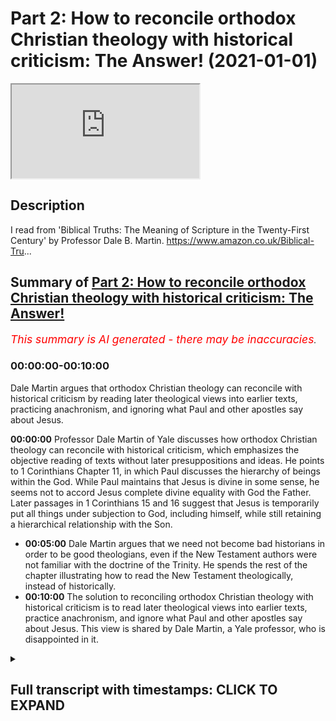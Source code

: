 # Part 2: How to reconcile orthodox Christian theology with historical criticism: The Answer! (2021-01-01)

<iframe loading='lazy' allow='autoplay' src='https://www.youtube.com/embed/xje4w27JSEg'></iframe>

## Description

I read from 'Biblical Truths: The Meaning of Scripture in the Twenty-First Century' by Professor Dale B. Martin. https://www.amazon.co.uk/Biblical-Tru...

## Summary of [Part 2: How to reconcile orthodox Christian theology with historical criticism: The Answer!](https://www.youtube.com/watch?v=xje4w27JSEg)


*<span style="color:red; font-size:125%">This summary is AI generated - there may be inaccuracies</span>. [](/)*

### <a onclick="modifyYTiframeseektime('0')">00:00:00-00:10:00</a>

Dale Martin argues that orthodox Christian theology can reconcile with historical criticism by reading later theological views into earlier texts, practicing anachronism, and ignoring what Paul and other apostles say about Jesus.

**<a onclick="modifyYTiframeseektime('0')">00:00:00</a>**  Professor Dale Martin of Yale discusses how orthodox Christian theology can reconcile with historical criticism, which emphasizes the objective reading of texts without later presuppositions and ideas. He points to 1 Corinthians Chapter 11, in which Paul discusses the hierarchy of beings within the God. While Paul maintains that Jesus is divine in some sense, he seems not to accord Jesus complete divine equality with God the Father. Later passages in 1 Corinthians 15 and 16 suggest that Jesus is temporarily put all things under subjection to God, including himself, while still retaining a hierarchical relationship with the Son.
* **<a onclick="modifyYTiframeseektime('300')">00:05:00</a>** Dale Martin argues that we need not become bad historians in order to be good theologians, even if the New Testament authors were not familiar with the doctrine of the Trinity. He spends the rest of the chapter illustrating how to read the New Testament theologically, instead of historically.
* **<a onclick="modifyYTiframeseektime('600')">00:10:00</a>** The solution to reconciling orthodox Christian theology with historical criticism is to read later theological views into earlier texts, practice anachronism, and ignore what Paul and other apostles say about Jesus. This view is shared by Dale Martin, a Yale professor, who is disappointed in it.

<details><summary><h2>Full transcript with timestamps: CLICK TO EXPAND</h2></summary>

<a onclick="modifyYTiframeseektime('1')">0:00:01</a> hello this is part two uh  
<a onclick="modifyYTiframeseektime('3')">0:00:03</a> of uh my discussion of how is it  
<a onclick="modifyYTiframeseektime('6')">0:00:06</a> possible to reconcile  
<a onclick="modifyYTiframeseektime('8')">0:00:08</a> orthodox christian theology when it  
<a onclick="modifyYTiframeseektime('9')">0:00:09</a> comes to the trinity  
<a onclick="modifyYTiframeseektime('11')">0:00:11</a> the incarnation the deity of christ with  
<a onclick="modifyYTiframeseektime('14')">0:00:14</a> historical criticism and its emphasis  
<a onclick="modifyYTiframeseektime('16')">0:00:16</a> on the historical objective reading of  
<a onclick="modifyYTiframeseektime('19')">0:00:19</a> texts without  
<a onclick="modifyYTiframeseektime('20')">0:00:20</a> later presuppositions and ideas  
<a onclick="modifyYTiframeseektime('22')">0:00:22</a> intruding anachronistically  
<a onclick="modifyYTiframeseektime('24')">0:00:24</a> into our reading of text try to  
<a onclick="modifyYTiframeseektime('26')">0:00:26</a> understand it as an original  
<a onclick="modifyYTiframeseektime('28')">0:00:28</a> historical context so um i'm  
<a onclick="modifyYTiframeseektime('31')">0:00:31</a> reading from this book by dale martin  
<a onclick="modifyYTiframeseektime('35')">0:00:35</a> which  
<a onclick="modifyYTiframeseektime('36')">0:00:36</a> is written in part to offer the solution  
<a onclick="modifyYTiframeseektime('39')">0:00:39</a> to this and i want to share with you the  
<a onclick="modifyYTiframeseektime('41')">0:00:41</a> solution and discuss the merits  
<a onclick="modifyYTiframeseektime('43')">0:00:43</a> or otherwise of his proposed solution to  
<a onclick="modifyYTiframeseektime('45')">0:00:45</a> this contradiction because  
<a onclick="modifyYTiframeseektime('47')">0:00:47</a> new testament scholars overwhelmingly  
<a onclick="modifyYTiframeseektime('48')">0:00:48</a> are christians they believe in  
<a onclick="modifyYTiframeseektime('50')">0:00:50</a> christianity  
<a onclick="modifyYTiframeseektime('51')">0:00:51</a> and yet their own profession the text  
<a onclick="modifyYTiframeseektime('53')">0:00:53</a> they study suggests a very different  
<a onclick="modifyYTiframeseektime('55')">0:00:55</a> kind of understanding of  
<a onclick="modifyYTiframeseektime('56')">0:00:56</a> jesus god and so on than the one they  
<a onclick="modifyYTiframeseektime('59')">0:00:59</a> believe and how do they reconcile how do  
<a onclick="modifyYTiframeseektime('61')">0:01:01</a> they live with this contradiction if it  
<a onclick="modifyYTiframeseektime('62')">0:01:02</a> is a contradiction  
<a onclick="modifyYTiframeseektime('64')">0:01:04</a> and dale martin the professor from yale  
<a onclick="modifyYTiframeseektime('66')">0:01:06</a> offers um  
<a onclick="modifyYTiframeseektime('67')">0:01:07</a> a uh according to the reviewers on the  
<a onclick="modifyYTiframeseektime('70')">0:01:10</a> back of the book  
<a onclick="modifyYTiframeseektime('70')">0:01:10</a> um a very good plausible solution  
<a onclick="modifyYTiframeseektime('74')">0:01:14</a> so i want to share that solution with  
<a onclick="modifyYTiframeseektime('75')">0:01:15</a> you and you may assess it  
<a onclick="modifyYTiframeseektime('77')">0:01:17</a> uh for your own use uh for yourselves  
<a onclick="modifyYTiframeseektime('81')">0:01:21</a> so um i got to the bit in the passage  
<a onclick="modifyYTiframeseektime('83')">0:01:23</a> where he is discussing  
<a onclick="modifyYTiframeseektime('85')">0:01:25</a> paul's views of god and christ in 1  
<a onclick="modifyYTiframeseektime('88')">0:01:28</a> corinthians  
<a onclick="modifyYTiframeseektime('89')">0:01:29</a> chapter 11 verse 3. i'll just read the  
<a onclick="modifyYTiframeseektime('92')">0:01:32</a> passage or the verse  
<a onclick="modifyYTiframeseektime('93')">0:01:33</a> but i want you to understand says paul  
<a onclick="modifyYTiframeseektime('95')">0:01:35</a> that christ is the head of every man  
<a onclick="modifyYTiframeseektime('98')">0:01:38</a> and the husband is the head of his wife  
<a onclick="modifyYTiframeseektime('101')">0:01:41</a> and  
<a onclick="modifyYTiframeseektime('101')">0:01:41</a> god is the head of christ that's what  
<a onclick="modifyYTiframeseektime('104')">0:01:44</a> paul  
<a onclick="modifyYTiframeseektime('105')">0:01:45</a> says so here we have jesus in heaven  
<a onclick="modifyYTiframeseektime('107')">0:01:47</a> this is after the resurrection after the  
<a onclick="modifyYTiframeseektime('109')">0:01:49</a> ascension  
<a onclick="modifyYTiframeseektime('110')">0:01:50</a> this is uh paul's theology of of god  
<a onclick="modifyYTiframeseektime('114')">0:01:54</a> if you like his understanding of the  
<a onclick="modifyYTiframeseektime('115')">0:01:55</a> hierarchy within the godhead if that's  
<a onclick="modifyYTiframeseektime('117')">0:01:57</a> what it is  
<a onclick="modifyYTiframeseektime('118')">0:01:58</a> so dale martin says although paul  
<a onclick="modifyYTiframeseektime('120')">0:02:00</a> believes jesus is divine in some sense  
<a onclick="modifyYTiframeseektime('124')">0:02:04</a> he seems not to accord jesus complete  
<a onclick="modifyYTiframeseektime('126')">0:02:06</a> divine equality with god the father  
<a onclick="modifyYTiframeseektime('128')">0:02:08</a> he can speak of christ and god as two  
<a onclick="modifyYTiframeseektime('131')">0:02:11</a> different persons  
<a onclick="modifyYTiframeseektime('132')">0:02:12</a> in a hierarchical relationship when paul  
<a onclick="modifyYTiframeseektime('135')">0:02:15</a> in 1 corinthians  
<a onclick="modifyYTiframeseektime('137')">0:02:17</a> 11 3 offers something of an equation  
<a onclick="modifyYTiframeseektime('140')">0:02:20</a> christ is the head of man man is the  
<a onclick="modifyYTiframeseektime('142')">0:02:22</a> head of woman  
<a onclick="modifyYTiframeseektime('143')">0:02:23</a> god is the head of christ we must assume  
<a onclick="modifyYTiframeseektime('146')">0:02:26</a> subordinate relations in each case the  
<a onclick="modifyYTiframeseektime('149')">0:02:29</a> parallelism  
<a onclick="modifyYTiframeseektime('150')">0:02:30</a> doesn't work otherwise christ is no more  
<a onclick="modifyYTiframeseektime('153')">0:02:33</a> equal to god  
<a onclick="modifyYTiframeseektime('155')">0:02:35</a> the man is to christ  
<a onclick="modifyYTiframeseektime('158')">0:02:38</a> so here we here we have uh our first  
<a onclick="modifyYTiframeseektime('161')">0:02:41</a> problem  
<a onclick="modifyYTiframeseektime('162')">0:02:42</a> uh del martin candidly acknowledges that  
<a onclick="modifyYTiframeseektime('165')">0:02:45</a> paul is not giving us  
<a onclick="modifyYTiframeseektime('166')">0:02:46</a> uh the definition of the trinity which i  
<a onclick="modifyYTiframeseektime('168')">0:02:48</a> mentioned in the previous video  
<a onclick="modifyYTiframeseektime('170')">0:02:50</a> where the three distinct persons are  
<a onclick="modifyYTiframeseektime('172')">0:02:52</a> equal in divinity they're not clearly  
<a onclick="modifyYTiframeseektime('174')">0:02:54</a> here they are subordinate the son of  
<a onclick="modifyYTiframeseektime('176')">0:02:56</a> christ rather  
<a onclick="modifyYTiframeseektime('177')">0:02:57</a> is subordinate to god he was another  
<a onclick="modifyYTiframeseektime('179')">0:02:59</a> being  
<a onclick="modifyYTiframeseektime('181')">0:03:01</a> then he says the same seems to be  
<a onclick="modifyYTiframeseektime('183')">0:03:03</a> assumed in another passage in 1  
<a onclick="modifyYTiframeseektime('185')">0:03:05</a> corinthians  
<a onclick="modifyYTiframeseektime('186')">0:03:06</a> 15 24 to 28  
<a onclick="modifyYTiframeseektime('189')">0:03:09</a> which i'll just read to you it says the  
<a onclick="modifyYTiframeseektime('192')">0:03:12</a> same letter of paul  
<a onclick="modifyYTiframeseektime('194')">0:03:14</a> and verses 24  
<a onclick="modifyYTiframeseektime('198')">0:03:18</a> to 28 where paul  
<a onclick="modifyYTiframeseektime('201')">0:03:21</a> says then comes the end when the  
<a onclick="modifyYTiframeseektime('205')">0:03:25</a> when he hands over the kingdom to god  
<a onclick="modifyYTiframeseektime('208')">0:03:28</a> the father  
<a onclick="modifyYTiframeseektime('209')">0:03:29</a> after he has destroyed every ruler and  
<a onclick="modifyYTiframeseektime('211')">0:03:31</a> every authority and power  
<a onclick="modifyYTiframeseektime('213')">0:03:33</a> this is he meaning jesus of course for  
<a onclick="modifyYTiframeseektime('216')">0:03:36</a> he must reign  
<a onclick="modifyYTiframeseektime('217')">0:03:37</a> until he has put all his enemies under  
<a onclick="modifyYTiframeseektime('220')">0:03:40</a> his feet  
<a onclick="modifyYTiframeseektime('221')">0:03:41</a> the last enemy to destroy to be  
<a onclick="modifyYTiframeseektime('223')">0:03:43</a> destroyed is death  
<a onclick="modifyYTiframeseektime('224')">0:03:44</a> for god has put all things in subjection  
<a onclick="modifyYTiframeseektime('228')">0:03:48</a> under his feet but when it says all  
<a onclick="modifyYTiframeseektime('230')">0:03:50</a> things are put  
<a onclick="modifyYTiframeseektime('231')">0:03:51</a> in subjection it is plain that this does  
<a onclick="modifyYTiframeseektime('234')">0:03:54</a> not include the one  
<a onclick="modifyYTiframeseektime('236')">0:03:56</a> who put all things in subjection under  
<a onclick="modifyYTiframeseektime('238')">0:03:58</a> him  
<a onclick="modifyYTiframeseektime('239')">0:03:59</a> when all things are subjected to him  
<a onclick="modifyYTiframeseektime('241')">0:04:01</a> then the son himself will also be  
<a onclick="modifyYTiframeseektime('244')">0:04:04</a> subjected to the one who put all things  
<a onclick="modifyYTiframeseektime('246')">0:04:06</a> in subjection under him  
<a onclick="modifyYTiframeseektime('248')">0:04:08</a> so that god may be all in all  
<a onclick="modifyYTiframeseektime('253')">0:04:13</a> so uh dale martin says the same may be  
<a onclick="modifyYTiframeseektime('255')">0:04:15</a> assumed later in 1 corinthians 15  
<a onclick="modifyYTiframeseektime('258')">0:04:18</a> god temporarily puts all things  
<a onclick="modifyYTiframeseektime('261')">0:04:21</a> under subjection to christ who after  
<a onclick="modifyYTiframeseektime('264')">0:04:24</a> subjecting all things to himself  
<a onclick="modifyYTiframeseektime('267')">0:04:27</a> then puts everything again under  
<a onclick="modifyYTiframeseektime('268')">0:04:28</a> subjection to god  
<a onclick="modifyYTiframeseektime('270')">0:04:30</a> including himself again of a  
<a onclick="modifyYTiframeseektime('273')">0:04:33</a> hierarchical relationship with the son  
<a onclick="modifyYTiframeseektime('275')">0:04:35</a> very much subordinated to god he  
<a onclick="modifyYTiframeseektime('278')">0:04:38</a> continues  
<a onclick="modifyYTiframeseektime('279')">0:04:39</a> some texts of the new testament do  
<a onclick="modifyYTiframeseektime('281')">0:04:41</a> accept  
<a onclick="modifyYTiframeseektime('282')">0:04:42</a> the divinity of jesus but they seem not  
<a onclick="modifyYTiframeseektime('285')">0:04:45</a> to all agree about when  
<a onclick="modifyYTiframeseektime('287')">0:04:47</a> jesus became divine as i've said a  
<a onclick="modifyYTiframeseektime('289')">0:04:49</a> number of times in the ancient world  
<a onclick="modifyYTiframeseektime('291')">0:04:51</a> in judaism and in the greco-roman world  
<a onclick="modifyYTiframeseektime('294')">0:04:54</a> there was a spectrum of beliefs about  
<a onclick="modifyYTiframeseektime('296')">0:04:56</a> the divinity some people were  
<a onclick="modifyYTiframeseektime('298')">0:04:58</a> those obviously god himself the most  
<a onclick="modifyYTiframeseektime('300')">0:05:00</a> high law the  
<a onclick="modifyYTiframeseektime('301')">0:05:01</a> yahweh but other beings could also be  
<a onclick="modifyYTiframeseektime('304')">0:05:04</a> called divine in some sense  
<a onclick="modifyYTiframeseektime('306')">0:05:06</a> uh the king in psalm 45 is addressed as  
<a onclick="modifyYTiframeseektime('309')">0:05:09</a> god um  
<a onclick="modifyYTiframeseektime('310')">0:05:10</a> melchizedek is also seen as divine  
<a onclick="modifyYTiframeseektime('313')">0:05:13</a> figure in the dead sea scrolls  
<a onclick="modifyYTiframeseektime('315')">0:05:15</a> and um the son of hezekiah  
<a onclick="modifyYTiframeseektime('318')">0:05:18</a> in isaiah is also called god that's in  
<a onclick="modifyYTiframeseektime('321')">0:05:21</a> isaiah 9  
<a onclick="modifyYTiframeseektime('322')">0:05:22</a> 6 and so on and so on there are many  
<a onclick="modifyYTiframeseektime('324')">0:05:24</a> examples  
<a onclick="modifyYTiframeseektime('325')">0:05:25</a> so some early christians believe that  
<a onclick="modifyYTiframeseektime('328')">0:05:28</a> jesus was a mere  
<a onclick="modifyYTiframeseektime('329')">0:05:29</a> human at his birth but that he was  
<a onclick="modifyYTiframeseektime('332')">0:05:32</a> adopted  
<a onclick="modifyYTiframeseektime('333')">0:05:33</a> as god's son some time later  
<a onclick="modifyYTiframeseektime('336')">0:05:36</a> according to what may be the original  
<a onclick="modifyYTiframeseektime('338')">0:05:38</a> reading of luke 3  
<a onclick="modifyYTiframeseektime('340')">0:05:40</a> 22 yes this is luke believing this  
<a onclick="modifyYTiframeseektime('343')">0:05:43</a> 3 22 you are my son the beloved  
<a onclick="modifyYTiframeseektime('346')">0:05:46</a> today i have begotten you jesus is  
<a onclick="modifyYTiframeseektime('349')">0:05:49</a> begotten by god  
<a onclick="modifyYTiframeseektime('351')">0:05:51</a> at his baptism according to some other  
<a onclick="modifyYTiframeseektime('355')">0:05:55</a> early christians  
<a onclick="modifyYTiframeseektime('355')">0:05:55</a> apparently jesus became god's son only  
<a onclick="modifyYTiframeseektime('358')">0:05:58</a> at his resurrection  
<a onclick="modifyYTiframeseektime('361')">0:06:01</a> as reflected in passages in acts  
<a onclick="modifyYTiframeseektime('364')">0:06:04</a> in one sermon delivered by peter in acts  
<a onclick="modifyYTiframeseektime('366')">0:06:06</a> god made  
<a onclick="modifyYTiframeseektime('367')">0:06:07</a> jesus lord and messiah at some point  
<a onclick="modifyYTiframeseektime('371')">0:06:11</a> acts 2 36 so jesus wasn't lord or  
<a onclick="modifyYTiframeseektime('374')">0:06:14</a> messiah before  
<a onclick="modifyYTiframeseektime('376')">0:06:16</a> god another being made jesus lord and  
<a onclick="modifyYTiframeseektime('379')">0:06:19</a> messiah  
<a onclick="modifyYTiframeseektime('380')">0:06:20</a> at that particular point acts 2 36  
<a onclick="modifyYTiframeseektime('383')">0:06:23</a> in a later sermon of paul in acts one  
<a onclick="modifyYTiframeseektime('386')">0:06:26</a> statement suggests that god adopted  
<a onclick="modifyYTiframeseektime('388')">0:06:28</a> jesus  
<a onclick="modifyYTiframeseektime('389')">0:06:29</a> as his son at the resurrection this is  
<a onclick="modifyYTiframeseektime('392')">0:06:32</a> acts  
<a onclick="modifyYTiframeseektime('393')">0:06:33</a> 13 32-33  
<a onclick="modifyYTiframeseektime('396')">0:06:36</a> paul himself seems to portray knowledge  
<a onclick="modifyYTiframeseektime('398')">0:06:38</a> of such a christology  
<a onclick="modifyYTiframeseektime('400')">0:06:40</a> in one of his letters in romans chapter  
<a onclick="modifyYTiframeseektime('403')">0:06:43</a> 1 verse 4  
<a onclick="modifyYTiframeseektime('404')">0:06:44</a> paul says that god designated jesus as  
<a onclick="modifyYTiframeseektime('407')">0:06:47</a> the son of god  
<a onclick="modifyYTiframeseektime('408')">0:06:48</a> by resurrection from the dead the most  
<a onclick="modifyYTiframeseektime('412')">0:06:52</a> normal reading  
<a onclick="modifyYTiframeseektime('413')">0:06:53</a> of the greek would be that god made  
<a onclick="modifyYTiframeseektime('415')">0:06:55</a> jesus his son  
<a onclick="modifyYTiframeseektime('417')">0:06:57</a> by means of the resurrection so jesus  
<a onclick="modifyYTiframeseektime('418')">0:06:58</a> wasn't god's son  
<a onclick="modifyYTiframeseektime('420')">0:07:00</a> in your entire life until the  
<a onclick="modifyYTiframeseektime('422')">0:07:02</a> resurrection when god made him  
<a onclick="modifyYTiframeseektime('424')">0:07:04</a> that way um made him his son by means of  
<a onclick="modifyYTiframeseektime('427')">0:07:07</a> resurrection in the way a priest or pope  
<a onclick="modifyYTiframeseektime('430')">0:07:10</a> or other authority  
<a onclick="modifyYTiframeseektime('431')">0:07:11</a> made someone a king or queen at the time  
<a onclick="modifyYTiframeseektime('434')">0:07:14</a> of the declaration or  
<a onclick="modifyYTiframeseektime('436')">0:07:16</a> coronation so this might be paul's  
<a onclick="modifyYTiframeseektime('439')">0:07:19</a> understanding in romans 1  
<a onclick="modifyYTiframeseektime('441')">0:07:21</a> that this terminology is recited by paul  
<a onclick="modifyYTiframeseektime('443')">0:07:23</a> is significant  
<a onclick="modifyYTiframeseektime('444')">0:07:24</a> since paul himself seems to believe that  
<a onclick="modifyYTiframeseektime('447')">0:07:27</a> jesus was god's son  
<a onclick="modifyYTiframeseektime('448')">0:07:28</a> already in some pre-existence state  
<a onclick="modifyYTiframeseektime('450')">0:07:30</a> philippians 2  
<a onclick="modifyYTiframeseektime('451')">0:07:31</a> 5 to 11. i take it that paul is here  
<a onclick="modifyYTiframeseektime('455')">0:07:35</a> quoting a formula  
<a onclick="modifyYTiframeseektime('457')">0:07:37</a> about christ he had encountered  
<a onclick="modifyYTiframeseektime('459')">0:07:39</a> elsewhere  
<a onclick="modifyYTiframeseektime('461')">0:07:41</a> so he's quoting an earlier creedal  
<a onclick="modifyYTiframeseektime('464')">0:07:44</a> belief about jesus  
<a onclick="modifyYTiframeseektime('465')">0:07:45</a> at any rate one can cite new testament  
<a onclick="modifyYTiframeseektime('467')">0:07:47</a> texts that on their  
<a onclick="modifyYTiframeseektime('468')">0:07:48</a> surface on their face do not reach a  
<a onclick="modifyYTiframeseektime('471')">0:07:51</a> very orthodox christology and certainly  
<a onclick="modifyYTiframeseektime('474')">0:07:54</a> not  
<a onclick="modifyYTiframeseektime('475')">0:07:55</a> trinitarian certainly not trinitarian  
<a onclick="modifyYTiframeseektime('478')">0:07:58</a> as the passages and there are many  
<a onclick="modifyYTiframeseektime('480')">0:08:00</a> others he's just cited  
<a onclick="modifyYTiframeseektime('482')">0:08:02</a> and here we come to the paragraph which  
<a onclick="modifyYTiframeseektime('486')">0:08:06</a> is dale martin's solution to  
<a onclick="modifyYTiframeseektime('489')">0:08:09</a> this paradox this contradiction  
<a onclick="modifyYTiframeseektime('491')">0:08:11</a> apparently between his own personal  
<a onclick="modifyYTiframeseektime('493')">0:08:13</a> beliefs and jesus deity and  
<a onclick="modifyYTiframeseektime('494')">0:08:14</a> everything he's just said about the  
<a onclick="modifyYTiframeseektime('496')">0:08:16</a> historical meaning of these texts in  
<a onclick="modifyYTiframeseektime('499')">0:08:19</a> paul and the gospels and here we go  
<a onclick="modifyYTiframeseektime('501')">0:08:21</a> it will be my contention in this chapter  
<a onclick="modifyYTiframeseektime('504')">0:08:24</a> however  
<a onclick="modifyYTiframeseektime('505')">0:08:25</a> that we need not become bad historians  
<a onclick="modifyYTiframeseektime('508')">0:08:28</a> in order to be good theologians  
<a onclick="modifyYTiframeseektime('511')">0:08:31</a> even if the new testament authors were  
<a onclick="modifyYTiframeseektime('513')">0:08:33</a> not familiar  
<a onclick="modifyYTiframeseektime('515')">0:08:35</a> with the doctrine of the trinity as it  
<a onclick="modifyYTiframeseektime('516')">0:08:36</a> became defined in the great creeds and  
<a onclick="modifyYTiframeseektime('519')">0:08:39</a> councils  
<a onclick="modifyYTiframeseektime('520')">0:08:40</a> we may take the liberty of reading the  
<a onclick="modifyYTiframeseektime('523')">0:08:43</a> new testament  
<a onclick="modifyYTiframeseektime('524')">0:08:44</a> theologically rather than historically  
<a onclick="modifyYTiframeseektime('527')">0:08:47</a> as teaching trinitarian theology  
<a onclick="modifyYTiframeseektime('531')">0:08:51</a> and he spends the rest of the chapter  
<a onclick="modifyYTiframeseektime('532')">0:08:52</a> illustrating how to do that  
<a onclick="modifyYTiframeseektime('535')">0:08:55</a> so he was he says even if the new  
<a onclick="modifyYTiframeseektime('537')">0:08:57</a> testament authors  
<a onclick="modifyYTiframeseektime('538')">0:08:58</a> uh were not familiar with it with the  
<a onclick="modifyYTiframeseektime('540')">0:09:00</a> doctrine of the trinity  
<a onclick="modifyYTiframeseektime('542')">0:09:02</a> we may take the liberty he says  
<a onclick="modifyYTiframeseektime('545')">0:09:05</a> of reading the new testament in a  
<a onclick="modifyYTiframeseektime('547')">0:09:07</a> christian way  
<a onclick="modifyYTiframeseektime('548')">0:09:08</a> theologically he says in terms of later  
<a onclick="modifyYTiframeseektime('551')">0:09:11</a> christian beliefs  
<a onclick="modifyYTiframeseektime('552')">0:09:12</a> rather than historically in other words  
<a onclick="modifyYTiframeseektime('554')">0:09:14</a> in terms of the actual historical  
<a onclick="modifyYTiframeseektime('556')">0:09:16</a> teaching of these texts  
<a onclick="modifyYTiframeseektime('558')">0:09:18</a> as teaching trinitarian theology  
<a onclick="modifyYTiframeseektime('561')">0:09:21</a> so there we have it are you as impressed  
<a onclick="modifyYTiframeseektime('563')">0:09:23</a> with this as i was when i first came  
<a onclick="modifyYTiframeseektime('565')">0:09:25</a> across this chapter  
<a onclick="modifyYTiframeseektime('567')">0:09:27</a> uh okay so how do you reconcile how do  
<a onclick="modifyYTiframeseektime('570')">0:09:30</a> you square the circle  
<a onclick="modifyYTiframeseektime('572')">0:09:32</a> you take liberties with the text it  
<a onclick="modifyYTiframeseektime('575')">0:09:35</a> doesn't say  
<a onclick="modifyYTiframeseektime('576')">0:09:36</a> jesus it doesn't teach the trinity but  
<a onclick="modifyYTiframeseektime('578')">0:09:38</a> you read into those passages  
<a onclick="modifyYTiframeseektime('581')">0:09:41</a> trinitarian theology and that's how you  
<a onclick="modifyYTiframeseektime('584')">0:09:44</a> do it and he goes through some passages  
<a onclick="modifyYTiframeseektime('587')">0:09:47</a> which in their historical context in  
<a onclick="modifyYTiframeseektime('589')">0:09:49</a> other words what was meant by the  
<a onclick="modifyYTiframeseektime('590')">0:09:50</a> authors as far as we can tell in their  
<a onclick="modifyYTiframeseektime('592')">0:09:52</a> first century context did not  
<a onclick="modifyYTiframeseektime('594')">0:09:54</a> teach trinitarian theology did not teach  
<a onclick="modifyYTiframeseektime('596')">0:09:56</a> jesus  
<a onclick="modifyYTiframeseektime('597')">0:09:57</a> was god but we read them theologically  
<a onclick="modifyYTiframeseektime('601')">0:10:01</a> to mean that they did teach that now  
<a onclick="modifyYTiframeseektime('603')">0:10:03</a> this is called in the trade  
<a onclick="modifyYTiframeseektime('605')">0:10:05</a> esogesis meaning you read something into  
<a onclick="modifyYTiframeseektime('608')">0:10:08</a> a text  
<a onclick="modifyYTiframeseektime('609')">0:10:09</a> rather than exegesis which is the  
<a onclick="modifyYTiframeseektime('611')">0:10:11</a> historical critical method of reading  
<a onclick="modifyYTiframeseektime('613')">0:10:13</a> trying to uncover as best we can the  
<a onclick="modifyYTiframeseektime('615')">0:10:15</a> historical meaning  
<a onclick="modifyYTiframeseektime('616')">0:10:16</a> and the author's meaning of a text so  
<a onclick="modifyYTiframeseektime('619')">0:10:19</a> this is the great solution  
<a onclick="modifyYTiframeseektime('621')">0:10:21</a> you basically um read stuff in  
<a onclick="modifyYTiframeseektime('624')">0:10:24</a> you read your later christian theology  
<a onclick="modifyYTiframeseektime('626')">0:10:26</a> into earlier texts  
<a onclick="modifyYTiframeseektime('628')">0:10:28</a> as if those earlier texts were saying  
<a onclick="modifyYTiframeseektime('630')">0:10:30</a> something that they were not saying  
<a onclick="modifyYTiframeseektime('632')">0:10:32</a> you practice anachronism so when jesus  
<a onclick="modifyYTiframeseektime('635')">0:10:35</a> is portrayed uh uh well i'm not gonna go  
<a onclick="modifyYTiframeseektime('638')">0:10:38</a> this is  
<a onclick="modifyYTiframeseektime('639')">0:10:39</a> uh too much to go into in one video but  
<a onclick="modifyYTiframeseektime('641')">0:10:41</a> i want to  
<a onclick="modifyYTiframeseektime('642')">0:10:42</a> share with you the great solution and  
<a onclick="modifyYTiframeseektime('644')">0:10:44</a> how personally  
<a onclick="modifyYTiframeseektime('646')">0:10:46</a> i was disappointed by this because i  
<a onclick="modifyYTiframeseektime('648')">0:10:48</a> expected something slightly more  
<a onclick="modifyYTiframeseektime('650')">0:10:50</a> creditable  
<a onclick="modifyYTiframeseektime('651')">0:10:51</a> and morally uh meritorious than simply  
<a onclick="modifyYTiframeseektime('654')">0:10:54</a> changing the text  
<a onclick="modifyYTiframeseektime('656')">0:10:56</a> to make them what we want them to  
<a onclick="modifyYTiframeseektime('657')">0:10:57</a> believe today  
<a onclick="modifyYTiframeseektime('659')">0:10:59</a> that's not in my view honest it lacks  
<a onclick="modifyYTiframeseektime('663')">0:11:03</a> integrity it's not taking the bible  
<a onclick="modifyYTiframeseektime('666')">0:11:06</a> seriously  
<a onclick="modifyYTiframeseektime('667')">0:11:07</a> it's imposing our own later ideas which  
<a onclick="modifyYTiframeseektime('669')">0:11:09</a> are quite different  
<a onclick="modifyYTiframeseektime('671')">0:11:11</a> onto the bible to make it say  
<a onclick="modifyYTiframeseektime('674')">0:11:14</a> shall we say torture it into saying what  
<a onclick="modifyYTiframeseektime('677')">0:11:17</a> we  
<a onclick="modifyYTiframeseektime('677')">0:11:17</a> want it to say so we are hearing our own  
<a onclick="modifyYTiframeseektime('679')">0:11:19</a> thoughts echo back to us we're not  
<a onclick="modifyYTiframeseektime('681')">0:11:21</a> really attending to  
<a onclick="modifyYTiframeseektime('683')">0:11:23</a> what paul says or matthew mark and luke  
<a onclick="modifyYTiframeseektime('685')">0:11:25</a> we're hearing our own thoughts read back  
<a onclick="modifyYTiframeseektime('687')">0:11:27</a> to  
<a onclick="modifyYTiframeseektime('688')">0:11:28</a> us through our through this echo that we  
<a onclick="modifyYTiframeseektime('690')">0:11:30</a> give it  
<a onclick="modifyYTiframeseektime('691')">0:11:31</a> um and um i'm disappointed  
<a onclick="modifyYTiframeseektime('695')">0:11:35</a> um in this great professor at yale for  
<a onclick="modifyYTiframeseektime('697')">0:11:37</a> offering this as  
<a onclick="modifyYTiframeseektime('698')">0:11:38</a> solution we may take the liberty he says  
<a onclick="modifyYTiframeseektime('702')">0:11:42</a> of reading the new testament uh reading  
<a onclick="modifyYTiframeseektime('705')">0:11:45</a> into the new testament the later  
<a onclick="modifyYTiframeseektime('706')">0:11:46</a> christian doctrine  
<a onclick="modifyYTiframeseektime('708')">0:11:48</a> and that's how you save your orthodox  
<a onclick="modifyYTiframeseektime('711')">0:11:51</a> christian  
<a onclick="modifyYTiframeseektime('711')">0:11:51</a> faith so to be so judgmental but i i  
<a onclick="modifyYTiframeseektime('714')">0:11:54</a> expected more  
<a onclick="modifyYTiframeseektime('716')">0:11:56</a> from dale martin  
<a onclick="modifyYTiframeseektime('718')">0:11:58</a> [Music]  
<a onclick="modifyYTiframeseektime('719')">0:11:59</a> than that but there you have it that is  
<a onclick="modifyYTiframeseektime('721')">0:12:01</a> how you reconcile  
<a onclick="modifyYTiframeseektime('723')">0:12:03</a> traditional orthodox christian beliefs  
<a onclick="modifyYTiframeseektime('725')">0:12:05</a> about the trinity about the incarnation  
<a onclick="modifyYTiframeseektime('727')">0:12:07</a> about the  
<a onclick="modifyYTiframeseektime('728')">0:12:08</a> deity of jesus about the father son and  
<a onclick="modifyYTiframeseektime('731')">0:12:11</a> holy spirit being equal  
<a onclick="modifyYTiframeseektime('733')">0:12:13</a> that's how you reconcile those beliefs  
<a onclick="modifyYTiframeseektime('735')">0:12:15</a> with the uh the  
<a onclick="modifyYTiframeseektime('737')">0:12:17</a> christian scriptures um and you you  
<a onclick="modifyYTiframeseektime('740')">0:12:20</a> basically  
<a onclick="modifyYTiframeseektime('740')">0:12:20</a> read your views into it and say lo  
<a onclick="modifyYTiframeseektime('744')">0:12:24</a> the bible is orthodox but the bible  
<a onclick="modifyYTiframeseektime('747')">0:12:27</a> isn't orthodox  
<a onclick="modifyYTiframeseektime('748')">0:12:28</a> it doesn't say what you want it to say  
<a onclick="modifyYTiframeseektime('750')">0:12:30</a> we must be honest  
<a onclick="modifyYTiframeseektime('751')">0:12:31</a> and take our texts as they stand and  
<a onclick="modifyYTiframeseektime('754')">0:12:34</a> they lead  
<a onclick="modifyYTiframeseektime('756')">0:12:36</a> inevitably into a very different kind of  
<a onclick="modifyYTiframeseektime('758')">0:12:38</a> belief about jesus  
<a onclick="modifyYTiframeseektime('760')">0:12:40</a> it means interestingly that people like  
<a onclick="modifyYTiframeseektime('762')">0:12:42</a> aries the great heretic  
<a onclick="modifyYTiframeseektime('764')">0:12:44</a> uh of the fourth century arianism  
<a onclick="modifyYTiframeseektime('767')">0:12:47</a> uh is much closer to the teaching of the  
<a onclick="modifyYTiframeseektime('770')">0:12:50</a> new testament  
<a onclick="modifyYTiframeseektime('771')">0:12:51</a> then athanasius beliefs about the  
<a onclick="modifyYTiframeseektime('774')">0:12:54</a> trinity  
<a onclick="modifyYTiframeseektime('775')">0:12:55</a> it means that those who were scorned and  
<a onclick="modifyYTiframeseektime('777')">0:12:57</a> oppressed and uh  
<a onclick="modifyYTiframeseektime('778')">0:12:58</a> kicked out excommunicated from the  
<a onclick="modifyYTiframeseektime('780')">0:13:00</a> church for so-called heresy  
<a onclick="modifyYTiframeseektime('782')">0:13:02</a> uh like aries and many others like him  
<a onclick="modifyYTiframeseektime('784')">0:13:04</a> were actually closer to the truth  
<a onclick="modifyYTiframeseektime('786')">0:13:06</a> of jesus about jesus than those who  
<a onclick="modifyYTiframeseektime('790')">0:13:10</a> by fair means and foul came to dominate  
<a onclick="modifyYTiframeseektime('794')">0:13:14</a> the church's discourse on theology  
<a onclick="modifyYTiframeseektime('797')">0:13:17</a> anyway that's my view till next time  
</details>